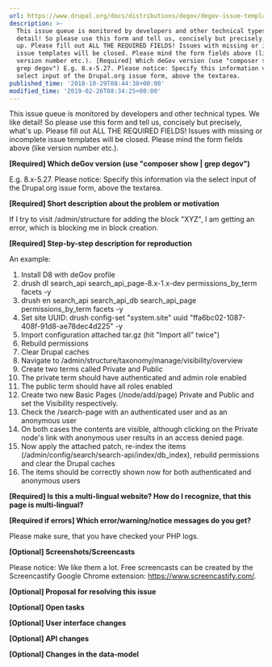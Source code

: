 ```yaml
---
url: https://www.drupal.org/docs/distributions/degov/degov-issue-template
description: >-
  This issue queue is monitored by developers and other technical types. We like
  detail! So please use this form and tell us, concisely but precisely, what's
  up. Please fill out ALL THE REQUIRED FIELDS! Issues with missing or incomplete
  issue templates will be closed. Please mind the form fields above (like
  version number etc.). [Required] Which deGov version (use "composer show |
  grep degov") E.g. 8.x-5.27. Please notice: Specify this information via the
  select input of the Drupal.org issue form, above the textarea.
published_time: '2018-10-29T08:44:38+00:00'
modified_time: '2019-02-26T08:34:25+00:00'
---
```

This issue queue is monitored by developers and other technical types. We like detail! So please use this form and tell us, concisely but precisely, what's up. Please fill out ALL THE REQUIRED FIELDS! Issues with missing or incomplete issue templates will be closed. Please mind the form fields above (like version number etc.).

**\[Required\] Which deGov version (use "composer show | grep degov")**

E.g. 8.x-5.27\. Please notice: Specify this information via the select input of the Drupal.org issue form, above the textarea.

**\[Required\] Short description about the problem or motivation**

If I try to visit /admin/structure for adding the block "XYZ", I am getting an error, which is blocking me in block creation.

**\[Required\] Step-by-step description for reproduction**

An example:

1. Install D8 with deGov profile
2. drush dl search\_api search\_api\_page-8.x-1.x-dev permissions\_by\_term facets -y
3. drush en search\_api search\_api\_db search\_api\_page permissions\_by\_term facets -y
4. Set site UUID: drush config-set "system.site" uuid "ffa6bc02-1087-408f-91d8-ae78dec4d225" -y
5. Import configuration attached tar.gz (hit "Import all" twice")
6. Rebuild permissions
7. Clear Drupal caches
8. Navigate to /admin/structure/taxonomy/manage/visibility/overview
9. Create two terms called Private and Public
10. The private term should have authenticated and admin role enabled
11. The public term should have all roles enabled
12. Create two new Basic Pages (/node/add/page) Private and Public and set the Visibility respectively.
13. Check the /search-page with an authenticated user and as an anonymous user
14. On both cases the contents are visible, although clicking on the Private node's link with anonymous user results in an access denied page.
15. Now apply the attached patch, re-index the items (/admin/config/search/search-api/index/db\_index), rebuild permissions and clear the Drupal caches
16. The items should be correctly shown now for both authenticated and anonymous users

**\[Required\] Is this a multi-lingual website? How do I recognize, that this page is multi-lingual?**

**\[Required if errors\] Which error/warning/notice messages do you get?**

Please make sure, that you have checked your PHP logs.

**\[Optional\] Screenshots/Screencasts**

Please notice: We like them a lot. Free screencasts can be created by the Screencastify Google Chrome extension: <https://www.screencastify.com/>.

**\[Optional\] Proposal for resolving this issue**

**\[Optional\] Open tasks**

**\[Optional\] User interface changes**

**\[Optional\] API changes**

**\[Optional\] Changes in the data-model**